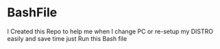 # BashFile
I Created this Repo to help me when I change PC or re-setup my DISTRO easily and save time just Run this Bash file
